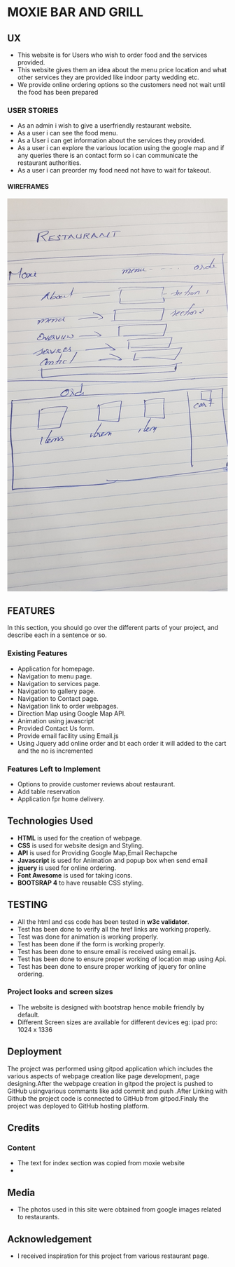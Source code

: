 # MOXIE BAR AND GRILL
   ## UX ##
* This website is for Users who wish to order food and the services provided.
* This website gives them an idea about the menu price location and what other services they are provided like indoor party wedding etc.
* We provide online ordering options so the customers need not wait until the food has been prepared
### USER STORIES ###
* As an admin i wish to give a userfriendly restaurant website.
* As a user i can see the food menu.
* As a User i can get information about the services they provided.
*  As a user i can explore the various location using the google map and if any queries there is an contact form so i can communicate the restaurant authorities.
 * As a user i can  preorder my food need not have to wait for takeout.
 
 #### WIREFRAMES ####
 ![image](20200622_151808.jpg)

## FEATURES ##
In this section, you should go over the different parts of your project, and describe each in a sentence or so.
### Existing Features ###
* Application for homepage.
* Navigation to menu page.
* Navigation to services page.
* Navigation to gallery page.
* Navigation to Contact page.
* Navigation  link to order webpages.
* Direction Map using Google Map API.
* Animation using javascript
* Provided Contact Us form.
* Provide email facility using Email.js
* Using Jquery add online order and bt each order it will added to the cart and the no is incremented

### Features Left to Implement ###
* Options to provide customer reviews about restaurant.
* Add table reservation
* Application fpr home delivery.

 
 ## Technologies Used ##
 * **HTML** is used for the creation of webpage.
 * **CSS** is used for website design and Styling.
 * **API** is used for Providing Google Map,Email Rechapche
  * **Javascript** is used for Animation and popup box when send email
   * **jquery** is used for online ordering.
 * **Font Awesome** is used for taking icons.
 * **BOOTSRAP 4** to have reusable CSS styling.
 
 ## TESTING ##
 * All the html and css code has been tested in **w3c validator**.
 * Test has been done to verify all the href links are working properly.
 * Test was done for animation is working properly.
 * Test has been done if the form is working properly.
 * Test has been done to ensure email is received using email.js.
 * Test has been done to ensure proper working of location map using Api.
 * Test has been done to ensure proper working of jquery for online ordering.
 
 ### Project looks and screen sizes ###
 
* The website is designed with bootstrap hence mobile friendly by default.
* Different Screen sizes are available for different devices
  eg: ipad pro: 1024 x 1336
  
## Deployment ##

The project was performed  using gitpod application which includes the various aspects of webpage creation like page development, page designing.After the webpage creation in gitpod the project  is pushed to GitHub usingvarious commants like add commit and push .After Linking with Github the project code is connected to GitHub from gitpod.Finaly the project was deployed to GitHub hosting platform.

## Credits ##

### Content ###

* The text for index section was copied from moxie website
* 
## Media ##
* The photos used in this site were obtained from google images related to restaurants.

## Acknowledgement ##
* I received inspiration for this project from various restaurant page.
